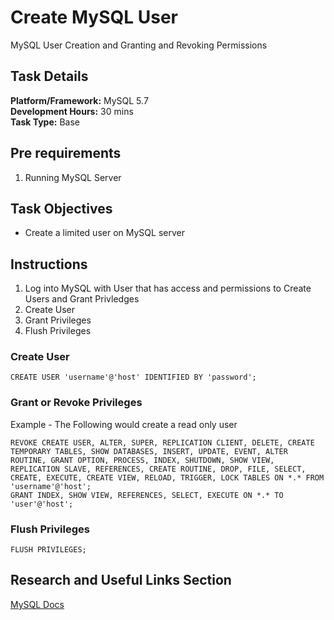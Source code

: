# Create MySQL User

MySQL User Creation and Granting and Revoking Permissions 
 
## Task Details  
**Platform/Framework:** MySQL 5.7  
**Development Hours:** 30 mins  
**Task Type:** Base
 
## Pre requirements
1. Running MySQL Server

## Task Objectives
- Create a limited user on MySQL server
 
## Instructions
1. Log into MySQL with User that has access and permissions to Create Users and Grant Privledges
1. Create User
1. Grant Privileges
1. Flush Privileges

### Create User
```mysql
CREATE USER 'username'@'host' IDENTIFIED BY 'password';
```

### Grant or Revoke Privileges

Example - The Following would create a read only user 

```mysql
REVOKE CREATE USER, ALTER, SUPER, REPLICATION CLIENT, DELETE, CREATE TEMPORARY TABLES, SHOW DATABASES, INSERT, UPDATE, EVENT, ALTER ROUTINE, GRANT OPTION, PROCESS, INDEX, SHUTDOWN, SHOW VIEW, REPLICATION SLAVE, REFERENCES, CREATE ROUTINE, DROP, FILE, SELECT, CREATE, EXECUTE, CREATE VIEW, RELOAD, TRIGGER, LOCK TABLES ON *.* FROM 'username'@'host';
GRANT INDEX, SHOW VIEW, REFERENCES, SELECT, EXECUTE ON *.* TO 'user'@'host';
```

### Flush Privileges
```mysql
FLUSH PRIVILEGES;
```

## Research and Useful Links Section
[MySQL Docs](https://dev.mysql.com/doc/refman/5.7/en/adding-users.html)

